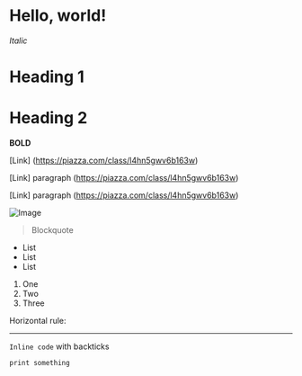 # Hello, world!

*Italic*

# Heading 1
# Heading 2

**BOLD**

[Link] (https://piazza.com/class/l4hn5gwv6b163w)

[Link] paragraph (https://piazza.com/class/l4hn5gwv6b163w)

[Link] 
paragraph
(https://piazza.com/class/l4hn5gwv6b163w)

![Image](https://www.humanesociety.org/sites/default/files/styles/2000x850/public/2019/03/rabbit-475261_0.jpg?h=c855054e&itok=8wBMy7-t)

> Blockquote

* List
* List
* List

1. One
2. Two
3. Three

Horizontal rule:

---

`Inline code` with backticks

```
print something
```
